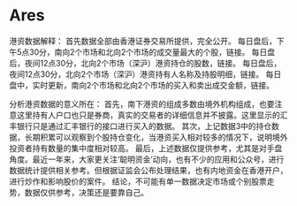 # Ares

港资数据解释：
首先数据全部由香港证券交易所提供，完全公开。
每日盘后，下午5点30分，南向2个市场和北向2个市场的成交量最大的个股，链接。
每日盘后，夜间12点30分，北向2个市场（深沪）港资持仓的股数，链接。
每日盘后，夜间12点30分，北向2个市场（深沪）港资持有人名称及持股明细，链接。
每日盘中，实时更新，南向2个市场和北向2个市场的买入和卖出成交金额，链接。

分析港资数据的意义所在：
首先，南下港资的组成多数由境外机构组成，也要注意这里持有人户口也只是券商，真实的交易者的详细信息并不披露。这里显示的汇丰银行只是通过汇丰银行的接口进行买入的数据。
其次，上记数据3中的持仓数据，长期积累可以观察到个股持仓变化，当港资买入相对较多的情况下，说明境外投资者持有数量的集中度相对较高。
最后，上述数据仅提供参考，尤其是对手盘角度。最近一年来，大家更关注‘聪明资金’动向，也有不少的应用和公众号，进行数据统计提供相关参考。但根据证监会公布处理结果，也有内地资金在香港开户，进行炒作和影响股价的案件。
结论，不可能有单一数据决定市场或个别股票走势，数据仅供参考，决策还是要靠自己。

